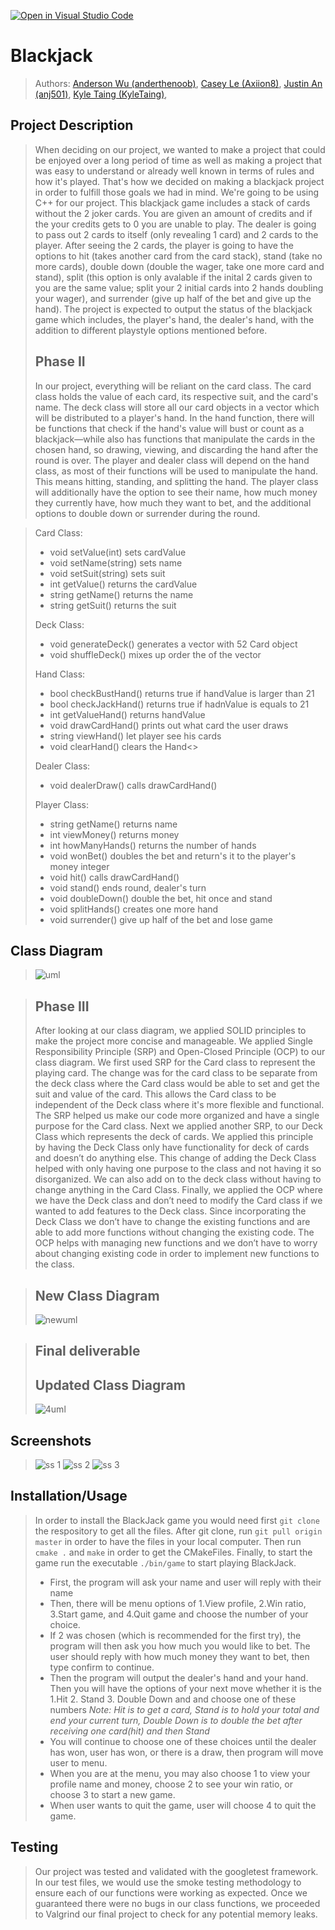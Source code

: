 [![Open in Visual Studio Code](https://classroom.github.com/assets/open-in-vscode-c66648af7eb3fe8bc4f294546bfd86ef473780cde1dea487d3c4ff354943c9ae.svg)](https://classroom.github.com/online_ide?assignment_repo_id=9905501&assignment_repo_type=AssignmentRepo)

# Blackjack
 > Authors: [Anderson Wu (anderthenoob)](https://github.com/anderthenoob),
            [Casey Le (Axiion8)](https://github.com/Axiion8),
            [Justin An (anj501)](https://github.com/anj501),
            [Kyle Taing (KyleTaing)](https://github.com/KyleTaing),

## Project Description
 > When deciding on our project, we wanted to make a project that could be enjoyed over a long period of time as well as making a project that was easy to understand or already well known in terms of rules and how it's played. That's how we decided on making a blackjack project in order to fulfill those goals we had in mind. We're going to be using C++ for our project. This blackjack game includes a stack of cards without the 2 joker cards. You are given an amount of credits and if the your credits gets to 0 you are unable to play. The dealer is going to pass out 2 cards to itself (only revealing 1 card) and 2 cards to the player. After seeing the 2 cards, the player is going to have the options to hit (takes another card from the card stack), stand (take no more cards), double down (double the wager, take one more card and stand), split (this option is only avalable if the inital 2 cards given to you are the same value; split your 2 initial cards into 2 hands doubling your wager), and surrender (give up half of the bet and give up the hand). The project is expected to output the status of the blackjack game which includes, the player's hand, the dealer's hand, with the addition to different playstyle options mentioned before.
 > 
 > ## Phase II
 > In our project, everything will be reliant on the card class. The card class holds the value of each card, its respective suit, and the card's name. The deck class will store all our card objects in a vector which will be distributed to a player's hand. In the hand function, there will be functions that check if the hand's value will bust or count as a blackjack—while also has functions that manipulate the cards in the chosen hand, so drawing, viewing, and discarding the hand after the round is over. The player and dealer class will depend on the hand class, as most of their functions will be used to manipulate the hand. This means hitting, standing, and splitting the hand. The player class will additionally have the option to see their name, how much money they currently have, how much they want to bet, and the additional options to double down or surrender during the round.

 > Card Class:
 > * void setValue(int) sets cardValue
 > * void setName(string) sets name
 > * void setSuit(string) sets suit
 > * int getValue() returns the cardValue
 > * string getName() returns the name
 > * string getSuit() returns the suit
 > 
 > Deck Class:
 > * void generateDeck() generates a vector with 52 Card object
 > * void shuffleDeck() mixes up order the of the vector
 > 
 > Hand Class:
 > * bool checkBustHand() returns true if handValue is larger than 21
 > * bool checkJackHand() returns true if hadnValue is equals to 21 
 > * int getValueHand() returns handValue
 > * void drawCardHand() prints out what card the user draws
 > * string viewHand() let player see his cards
 > * void clearHand() clears the Hand<>
 > 
 > Dealer Class:
 > * void dealerDraw() calls drawCardHand()
 > 
 > Player Class:
 > * string getName() returns name
 > * int viewMoney() returns money
 > * int howManyHands() returns the number of hands
 > * void wonBet() doubles the bet and return's it to the player's money integer
 > * void hit() calls drawCardHand()
 > * void stand() ends round, dealer's turn
 > * void doubleDown() double the bet, hit once and stand
 > * void splitHands() creates one more hand
 > * void surrender() give up half of the bet and lose game

## Class Diagram
 > ![uml](https://user-images.githubusercontent.com/110501128/222856648-8de8d71b-d211-432f-b11d-1517cb55bf24.png)

 
 > ## Phase III
 > After looking at our class diagram, we applied SOLID principles to make the project more concise and manageable. We applied Single Responsibility Principle (SRP) and Open-Closed Principle (OCP) to our class diagram. We first used SRP for the Card class to represent the playing card. The change was for the card class to be separate from the deck class where the Card class would be able to set and get the suit and value of the card. This allows the Card class to be independent of the Deck class where it's more flexible and functional. The SRP helped us make our code more organized and have a single purpose for the Card class. Next we applied another SRP, to our Deck Class which represents the deck of cards. We applied this principle by having the Deck Class only have functionality for deck of cards and doesn’t do anything else. This change of adding the Deck Class helped with only having one purpose to the class and not having it so disorganized. We can also add on to the deck class without having to change anything in the Card Class. Finally, we applied the OCP where we have the Deck class and don’t need to modify the Card class if we wanted to add features to the Deck class. Since incorporating the Deck Class we don’t have to change the existing functions and are able to add more functions without changing the existing code. The OCP helps with managing new functions and we don’t have to worry about changing existing code in order to implement new functions to the class. 
 
 > ## New Class Diagram
 > ![newuml](https://user-images.githubusercontent.com/110501128/222856040-854324e9-bd44-4da4-a816-7ca9daf0b8fa.png)

 
 > ## Final deliverable
 > ## Updated Class Diagram
 > ![4uml](https://user-images.githubusercontent.com/110501128/226063138-d7ab2045-1d80-4506-944d-2ca687c8b022.png)
 
 ## Screenshots
 > ![ss 1](https://user-images.githubusercontent.com/84153224/226052553-c0f2761b-b74a-46fd-a614-068f399dc84e.jpg)
 > ![ss 2](https://user-images.githubusercontent.com/84153224/226052598-9105f624-4cc3-45a2-92f2-b28dfbe3cfbc.jpg)
 > ![ss 3](https://user-images.githubusercontent.com/84153224/226052612-59d78b63-6561-4612-b849-5c6767fcd49e.jpg)
 ## Installation/Usage
 > In order to install the BlackJack game you would need first `git clone` the respository to get all the files. After git clone, run `git pull origin master` in order to have the files in your local computer. Then run `cmake .` and `make` in order to get the CMakeFiles. Finally, to start the game run the executable `./bin/game` to start playing BlackJack.
 > - First, the program will ask your name and user will reply with their name
 > - Then, there will be menu options of 1.View profile, 2.Win ratio, 3.Start game, and 4.Quit game and choose the number of your choice.
 > - If 2 was chosen (which is recommended for the first try), the program will then ask you how much you would like to bet. The user should reply with how much money 
 >   they want to bet, then type confirm to continue.
 > - Then the program will output the dealer's hand and your hand. Then you will have the options of your next move whether it is the 1.Hit 2. Stand 3. Double Down and
 >   and choose one of these numbers
 >   *Note: Hit is to get a card, Stand is to hold your total and end your current turn, Double Down is to double the bet after receiving one card(hit) and then 
 >   Stand*
 > - You will continue to choose one of these choices until the dealer has won, user has won, or there is a draw, then program will move user to menu.
 > - When you are at the menu, you may also choose 1 to view your profile name and money, choose 2 to see your win ratio, or choose 3 to start a new game.
 > - When user wants to quit the game, user will choose 4 to quit the game.
 ## Testing
 > Our project was tested and validated with the googletest framework. In our test files, we would use the smoke testing methodology to ensure each of our functions were working as expected. Once we guaranteed there were no bugs in our class functions, we proceeded to Valgrind our final project to check for any potential memory leaks.
 

